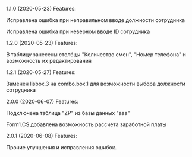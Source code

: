 1.1.0 (2020-05-23)
Features:

Исправлена ошибка при неправильном вводе должности сотрудника

Исправлена ошибка при неверном вводе ID сотрудника


1.2.0 (2020-05-23)
Features:

В таблицу занесены столбцы "Количество смен", "Номер телефона" и возможность их редактирования


1.2.1 (2020-05-27)
Features:

Заменен lisbox.3 на combo.box.1 для возможности выбора должности сотрудника



2.0.0 (2020-06-07)
Features:

Подключена таблица "ZP" из базы данных "aaa"

Form1.CS добавлена возможность рассчета заработной платы


2.0.1 (2020-06-08)
Features:

Прочие улучшения и исправления ошибок.
